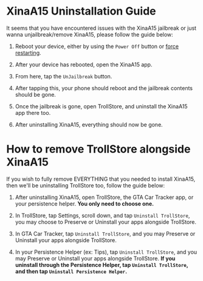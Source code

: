 # XinaA15 Uninstallation Guide
It seems that you have encountered issues with the XinaA15 jailbreak or just wanna unjailbreak/remove XinaA15, please follow the guide below:

1. Reboot your device, either by using the `Power Off` button or [force restarting](https://support.apple.com/guide/iphone/force-restart-iphone-iph8903c3ee6/ios).

2. After your device has rebooted, open the XinaA15 app.

3. From here, tap the `UnJailbreak` button.

4. After tapping this, your phone should reboot and the jailbreak contents should be gone.

5. Once the jailbreak is gone, open TrollStore, and uninstall the XinaA15 app there too.

6. After uninstalling XinaA15, everything should now be gone.

# How to remove TrollStore alongside XinaA15
If you wish to fully remove EVERYTHING that you needed to install XinaA15, then we'll be uninstalling TrollStore too, follow the guide below:

1. After uninstalling XinaA15, open TrollStore, the GTA Car Tracker app, or your persistence helper. **You only need to choose one.**

2. In TrollStore, tap Settings, scroll down, and tap `Uninstall TrollStore`, you may choose to Preserve or Uninstall your apps alongside TrollStore.

3. In GTA Car Tracker, tap `Uninstall TrollStore`, and you may Preserve or Uninstall your apps alongside TrollStore.

4. In your Persistence Helper (ex: Tips), tap `Uninstall TrollStore`, and you may Preserve or Uninstall your apps alongside TrollStore. **If you uninstall through the Persistence Helper, tap `Uninstall TrollStore`, and then tap `Uninstall Persistence Helper`.**
